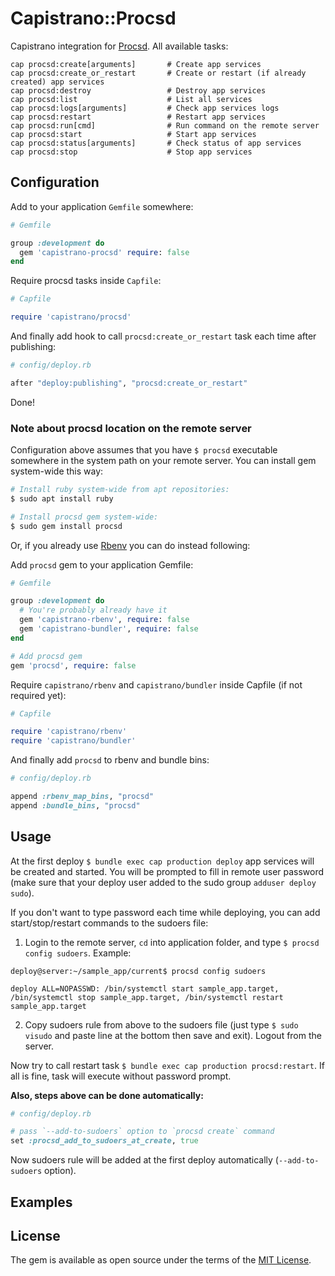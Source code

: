 # Capistrano::Procsd

Capistrano integration for [Procsd](https://github.com/vifreefly/procsd). All available tasks:

```
cap procsd:create[arguments]       # Create app services
cap procsd:create_or_restart       # Create or restart (if already created) app services
cap procsd:destroy                 # Destroy app services
cap procsd:list                    # List all services
cap procsd:logs[arguments]         # Check app services logs
cap procsd:restart                 # Restart app services
cap procsd:run[cmd]                # Run command on the remote server
cap procsd:start                   # Start app services
cap procsd:status[arguments]       # Check status of app services
cap procsd:stop                    # Stop app services
```

## Configuration

Add to your application `Gemfile` somewhere:

```ruby
# Gemfile

group :development do
  gem 'capistrano-procsd' require: false
end
```

Require procsd tasks inside `Capfile`:

```ruby
# Capfile

require 'capistrano/procsd'
```

And finally add hook to call `procsd:create_or_restart` task each time after publishing:

```ruby
# config/deploy.rb

after "deploy:publishing", "procsd:create_or_restart"
```

Done!

### Note about procsd location on the remote server

Configuration above assumes that you have `$ procsd` executable somewhere in the system path on your remote server. You can install gem system-wide this way:

```bash
# Install ruby system-wide from apt repositories:
$ sudo apt install ruby

# Install procsd gem system-wide:
$ sudo gem install procsd
```

Or, if you already use [Rbenv](https://github.com/rbenv/rbenv) you can do instead following:

Add `procsd` gem to your application Gemfile:

```ruby
# Gemfile

group :development do
  # You're probably already have it
  gem 'capistrano-rbenv', require: false
  gem 'capistrano-bundler', require: false
end

# Add procsd gem
gem 'procsd', require: false
```

Require `capistrano/rbenv` and `capistrano/bundler` inside Capfile (if not required yet):

```ruby
# Capfile

require 'capistrano/rbenv'
require 'capistrano/bundler'
```

And finally add `procsd` to rbenv and bundle bins:

```ruby
# config/deploy.rb

append :rbenv_map_bins, "procsd"
append :bundle_bins, "procsd"
```

## Usage

At the first deploy `$ bundle exec cap production deploy` app services will be created and started. You will be prompted to fill in remote user password (make sure that your deploy user added to the sudo group `adduser deploy sudo`).

If you don't want to type password each time while deploying, you can add start/stop/restart commands to the sudoers file:

1. Login to the remote server, `cd` into application folder, and type `$ procsd config sudoers`. Example:

```
deploy@server:~/sample_app/current$ procsd config sudoers

deploy ALL=NOPASSWD: /bin/systemctl start sample_app.target, /bin/systemctl stop sample_app.target, /bin/systemctl restart sample_app.target
```

2. Copy sudoers rule from above to the sudoers file (just type `$ sudo visudo` and paste line at the bottom then save and exit). Logout from the server.

Now try to call restart task `$ bundle exec cap production procsd:restart`. If all is fine, task will execute without password prompt.


**Also, steps above can be done automatically:**

```ruby
# config/deploy.rb

# pass `--add-to-sudoers` option to `procsd create` command
set :procsd_add_to_sudoers_at_create, true
```

Now sudoers rule will be added at the first deploy automatically (`--add-to-sudoers` option).

## Examples

## License

The gem is available as open source under the terms of the [MIT License](https://opensource.org/licenses/MIT).
